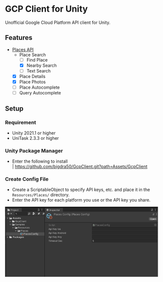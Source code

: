 # GCP Client for Unity

Unofficial Google Cloud Platform API client for Unity.

## Features

- [Places API](https://developers.google.com/maps/documentation/places/web-service/overview)
    - Place Search
        - [ ] Find Place
        - [x] Nearby Search
        - [ ] Text Search
    - [x] Place Details
    - [x] Place Photos
    - [ ] Place Autocomplete
    - [ ] Query Autocomplete

## Setup

### Requirement

- Unity 2021.1 or higher
- UniTask 2.3.3 or higher

### Unity Package Manager

- Enter the following to install  
  | https://github.com/bigdra50/GcpClient.git?path=Assets/GcpClient

### Create Config File

- Create a ScriptableObject to specify API keys, etc. and place it in the `Resources/Places/` directory.
- Enter the API key for each platform you use or the API key you share.

![](./docs/placesconfig-screenshot.png)
